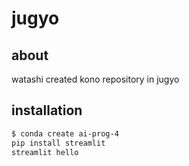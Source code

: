 # jugyo
## about 
watashi created kono repository in jugyo
## installation
```bash
$ conda create ai-prog-4
pip install streamlit
streamlit hello
```
